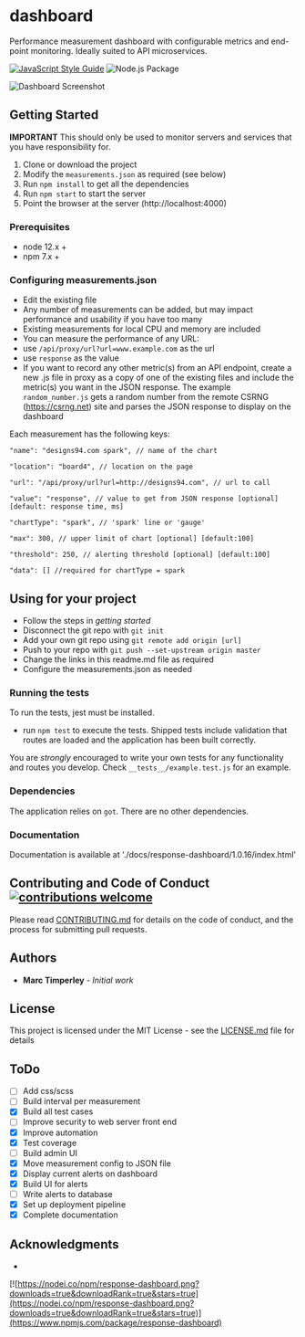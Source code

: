 # dashboard
Performance measurement dashboard with configurable metrics and end-point monitoring. Ideally suited to API microservices.

[![JavaScript Style Guide](https://img.shields.io/badge/code_style-standard-brightgreen.svg)](https://standardjs.com)
![Node.js Package](https://github.com/MarcTimperley/response-dashboard/workflows/Node.js%20Package/badge.svg)

<img alt="Dashboard Screenshot" src="https://raw.githubusercontent.com/MarcTimperley/response-dashboard/master/response-dashboard-anim.gif">

## Getting Started

**IMPORTANT** This should only be used to monitor servers and services that you have responsibility for.

  1. Clone or download the project
  2. Modify the `measurements.json` as required (see below)
  3. Run `npm install` to get all the dependencies
  4. Run `npm start` to start the server
  5. Point the browser at the server (http://localhost:4000)

### Prerequisites

- node 12.x +
- npm 7.x +

### Configuring measurements.json

  - Edit the existing file
  - Any number of measurements can be added, but may impact performance and usability if you have too many
  - Existing measurements for local CPU and memory are included
  - You can measure the performance of any URL:
   - use `/api/proxy/url?url=www.example.com` as the url
   - use `response` as the value
  - If you want to record any other metric(s) from an API endpoint, create a new .js file in proxy as a copy of one of the existing files and include the metric(s) you want in the JSON response. The example `random_number.js` gets a random number from the remote CSRNG (https://csrng.net) site and parses the JSON response to display on the dashboard

  Each measurement has the following keys:

    "name": "designs94.com spark", // name of the chart

    "location": "board4", // location on the page

    "url": "/api/proxy/url?url=http://designs94.com", // url to call

    "value": "response", // value to get from JSON response [optional] [default: response time, ms]

    "chartType": "spark", // 'spark' line or 'gauge'

    "max": 300, // upper limit of chart [optional] [default:100]
 
    "threshold": 250, // alerting threshold [optional] [default:100]

    "data": [] //required for chartType = spark


## Using for your project

 - Follow the steps in _getting started_
 - Disconnect the git repo with `git init`
 - Add your own git repo using `git remote add origin [url]`
 - Push to your repo with `git push --set-upstream origin master`
 - Change the links in this readme.md file as required
 - Configure the measurements.json as needed
 
### Running the tests

To run the tests, jest must be installed.

- run `npm test` to execute the tests. Shipped tests include validation that routes are loaded and the application has been built correctly.

You are _strongly_ encouraged to write your own tests for any functionality and routes you develop. Check `__tests__/example.test.js` for an example.

### Dependencies

The application relies on `got`. There are no other dependencies.

### Documentation

Documentation is available at './docs/response-dashboard/1.0.16/index.html'

## Contributing and Code of Conduct [![contributions welcome](https://img.shields.io/badge/contributions-welcome-brightgreen.svg?style=flat)](https://github.com/MarcTimperley/response-dashboard/issues)

Please read [CONTRIBUTING.md](CONTRIBUTING.md) for details on the code of conduct, and the process for submitting pull requests.

## Authors

* **Marc Timperley** - *Initial work*

## License

This project is licensed under the MIT License - see the [LICENSE.md](LICENSE.md) file for details

## ToDo

- [ ] Add css/scss
- [ ] Build interval per measurement
- [X] Build all test cases
- [ ] Improve security to web server front end
- [X] Improve automation
- [X] Test coverage
- [ ] Build admin UI
- [X] Move measurement config to JSON file
- [X] Display current alerts on dashboard
- [X] Build UI for alerts
- [ ] Write alerts to database
- [X] Set up deployment pipeline
- [X] Complete documentation

## Acknowledgments

*

[![https://nodei.co/npm/response-dashboard.png?downloads=true&downloadRank=true&stars=true](https://nodei.co/npm/response-dashboard.png?downloads=true&downloadRank=true&stars=true)](https://www.npmjs.com/package/response-dashboard)
